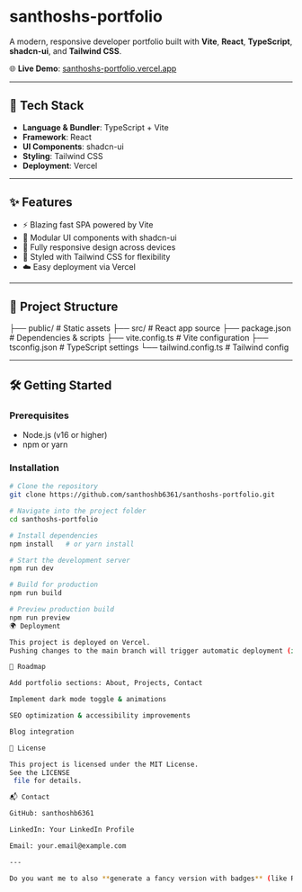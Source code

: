 # santhoshs-portfolio

A modern, responsive developer portfolio built with **Vite**, **React**, **TypeScript**, **shadcn-ui**, and **Tailwind CSS**.

🌐 **Live Demo**: [santhoshs-portfolio.vercel.app](https://santhoshs-portfolio.vercel.app)

---

## 🚀 Tech Stack
- **Language & Bundler**: TypeScript + Vite  
- **Framework**: React  
- **UI Components**: shadcn-ui  
- **Styling**: Tailwind CSS  
- **Deployment**: Vercel  

---

## ✨ Features
- ⚡ Blazing fast SPA powered by Vite  
- 🧩 Modular UI components with shadcn-ui  
- 📱 Fully responsive design across devices  
- 🎨 Styled with Tailwind CSS for flexibility  
- ☁️ Easy deployment via Vercel  

---

## 📂 Project Structure
├── public/ # Static assets
├── src/ # React app source
├── package.json # Dependencies & scripts
├── vite.config.ts # Vite configuration
├── tsconfig.json # TypeScript settings
└── tailwind.config.ts # Tailwind config

---

## 🛠️ Getting Started

### Prerequisites
- Node.js (v16 or higher)  
- npm or yarn  

### Installation
```bash
# Clone the repository
git clone https://github.com/santhoshb6361/santhoshs-portfolio.git

# Navigate into the project folder
cd santhoshs-portfolio

# Install dependencies
npm install   # or yarn install

# Start the development server
npm run dev

# Build for production
npm run build

# Preview production build
npm run preview
🌍 Deployment

This project is deployed on Vercel.
Pushing changes to the main branch will trigger automatic deployment (if configured).

📌 Roadmap

Add portfolio sections: About, Projects, Contact

Implement dark mode toggle & animations

SEO optimization & accessibility improvements

Blog integration

📜 License

This project is licensed under the MIT License.
See the LICENSE
 file for details.

📬 Contact

GitHub: santhoshb6361

LinkedIn: Your LinkedIn Profile

Email: your.email@example.com

---

Do you want me to also **generate a fancy version with badges** (like React, Tailwind, Vite, License, Deploy on Vercel) at the top to make it more eye-catching for visitors?
